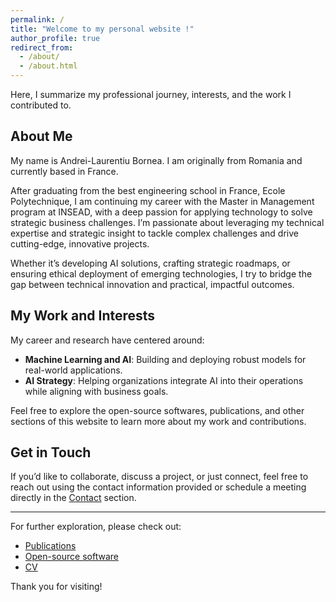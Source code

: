```yaml
---
permalink: /
title: "Welcome to my personal website !"
author_profile: true
redirect_from: 
  - /about/
  - /about.html
---
```


Here, I summarize my professional journey, interests, and the work I contributed to. 

## About Me
My name is Andrei-Laurentiu Bornea. I am originally from Romania and currently based in France. 

After graduating from the best engineering school in France, Ecole Polytechnique, I am continuing my career with the Master in Management program at INSEAD, with a deep passion for applying technology to solve strategic business challenges. I’m passionate about leveraging my technical expertise and strategic insight to tackle complex challenges and drive cutting-edge, innovative projects.

Whether it’s developing AI solutions, crafting strategic roadmaps, or ensuring ethical deployment of emerging technologies, I try to bridge the gap between technical innovation and practical, impactful outcomes.

## My Work and Interests
My career and research have centered around:
- **Machine Learning and AI**: Building and deploying robust models for real-world applications.
- **AI Strategy**: Helping organizations integrate AI into their operations while aligning with business goals.

Feel free to explore the open-source softwares, publications, and other sections of this website to learn more about my work and contributions.

## Get in Touch
If you’d like to collaborate, discuss a project, or just connect, feel free to reach out using the contact information provided or schedule a meeting directly in the [Contact](/Contact/) section.

---

For further exploration, please check out:
- [Publications](/publications/)
- [Open-source software](/portfolio/)
- [CV](/cv/)

Thank you for visiting!

